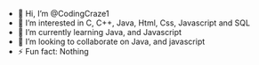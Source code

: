 - 👋 Hi, I’m @CodingCraze1
- 👀 I’m interested in C, C++, Java, Html, Css, Javascript and SQL
- 🌱 I’m currently learning Java, and Javascript
- 💞️ I’m looking to collaborate on Java, and javascript
- ⚡ Fun fact: Nothing

<!---
CodingCraze1/CodingCraze1 is a ✨ special ✨ repository because its `README.md` (this file) appears on your GitHub profile.
You can click the Preview link to take a look at your changes.
--->
